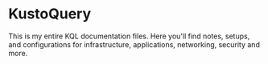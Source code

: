 # KustoQuery
This is my entire KQL documentation files. Here you'll find notes, setups, and configurations for infrastructure, applications, networking, security and more.
